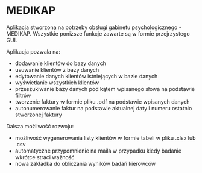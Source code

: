 # MEDIKAP

Aplikacja stworzona na potrzeby obsługi gabinetu psychologicznego - MEDIKAP. Wszystkie poniższe funkcje zawarte są w formie przejrzystego GUI.

Aplikacja pozwala na:
- dodawanie klientów do bazy danych
- usuwanie klientów z bazy danych
- edytowanie danych klientów istniejących w bazie danych
- wyświetlanie wszystkich klientów
- przeszukiwanie bazy danych pod kątem wpisanego słowa na podstawie filtrów
- tworzenie faktury w formie pliku .pdf na podstawie wpisanych danych
- autonumerowanie faktur na podstawie aktualnej daty i numeru ostatnio stworzonej faktury

Dalsza możliwość rozwoju:
- możliwość wygenerowania listy klientów w formie tabeli w pliku .xlsx lub .csv
- automatyczne przypomnienie na maila w przypadku kiedy badanie wkrótce straci ważność
- nowa zakładka do obliczania wyników badań kierowców
